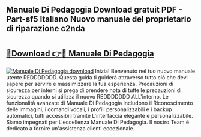 ## Manuale Di Pedagogia Download gratuit PDF - Part-sf5 Italiano Nuovo manuale del proprietario di riparazione c2nda

# <h2><a href="http://dfafl5.blite.top/?on=Manuale+Di+Pedagogia">🔗Download 👉🔴 Manuale Di Pedagogia</a></h2>

[![Manuale Di Pedagogia download](https://i.imgur.com/lujVjoI.png)](http://dfafl5.blite.top/?on=Manuale+Di+Pedagogia)
Inizia! Benvenuto nel tuo nuovo manuale utente REDDDDDDD. Questa guida ti guiderà attraverso tutto ciò che devi sapere per servire e massimizzare la tua esperienza. Precauzioni di sicurezza per interni si prega di prendere nota di tutte le precauzioni di sicurezza quando si utilizza il nuovo REDDDDDDD ALL'interno. Le funzionalità avanzate di Manuale Di Pedagogia includono il Riconoscimento delle immagini, i comandi vocali, i profili personalizzabili e i backup automatici, tutti accessibili tramite L'interfaccia elegante e personalizzabile. Siamo impegnati per L'eccellenza Manuale Di Pedagogia. Il nostro Team è dedicato a fornire un'assistenza clienti eccezionale.
